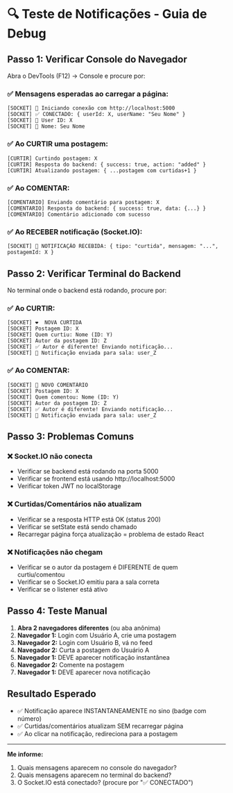 # 🔍 Teste de Notificações - Guia de Debug

## Passo 1: Verificar Console do Navegador

Abra o DevTools (F12) → Console e procure por:

### ✅ Mensagens esperadas ao carregar a página:
```
[SOCKET] 🔌 Iniciando conexão com http://localhost:5000
[SOCKET] ✅ CONECTADO: { userId: X, userName: "Seu Nome" }
[SOCKET] 📍 User ID: X
[SOCKET] 👤 Nome: Seu Nome
```

### ✅ Ao CURTIR uma postagem:
```
[CURTIR] Curtindo postagem: X
[CURTIR] Resposta do backend: { success: true, action: "added" }
[CURTIR] Atualizando postagem: { ...postagem com curtidas+1 }
```

### ✅ Ao COMENTAR:
```
[COMENTARIO] Enviando comentário para postagem: X
[COMENTARIO] Resposta do backend: { success: true, data: {...} }
[COMENTARIO] Comentário adicionado com sucesso
```

### ✅ Ao RECEBER notificação (Socket.IO):
```
[SOCKET] 🔔 NOTIFICAÇÃO RECEBIDA: { tipo: "curtida", mensagem: "...", postagemId: X }
```

## Passo 2: Verificar Terminal do Backend

No terminal onde o backend está rodando, procure por:

### ✅ Ao CURTIR:
```
[SOCKET] ❤️  NOVA CURTIDA
[SOCKET] Postagem ID: X
[SOCKET] Quem curtiu: Nome (ID: Y)
[SOCKET] Autor da postagem ID: Z
[SOCKET] ✅ Autor é diferente! Enviando notificação...
[SOCKET] 🔔 Notificação enviada para sala: user_Z
```

### ✅ Ao COMENTAR:
```
[SOCKET] 💬 NOVO COMENTÁRIO
[SOCKET] Postagem ID: X
[SOCKET] Quem comentou: Nome (ID: Y)
[SOCKET] Autor da postagem ID: Z
[SOCKET] ✅ Autor é diferente! Enviando notificação...
[SOCKET] 🔔 Notificação enviada para sala: user_Z
```

## Passo 3: Problemas Comuns

### ❌ Socket.IO não conecta
- Verificar se backend está rodando na porta 5000
- Verificar se frontend está usando http://localhost:5000
- Verificar token JWT no localStorage

### ❌ Curtidas/Comentários não atualizam
- Verificar se a resposta HTTP está OK (status 200)
- Verificar se setState está sendo chamado
- Recarregar página força atualização = problema de estado React

### ❌ Notificações não chegam
- Verificar se o autor da postagem é DIFERENTE de quem curtiu/comentou
- Verificar se o Socket.IO emitiu para a sala correta
- Verificar se o listener está ativo

## Passo 4: Teste Manual

1. **Abra 2 navegadores diferentes** (ou aba anônima)
2. **Navegador 1:** Login com Usuário A, crie uma postagem
3. **Navegador 2:** Login com Usuário B, vá no feed
4. **Navegador 2:** Curta a postagem do Usuário A
5. **Navegador 1:** DEVE aparecer notificação instantânea
6. **Navegador 2:** Comente na postagem
7. **Navegador 1:** DEVE aparecer nova notificação

## Resultado Esperado

- ✅ Notificação aparece INSTANTANEAMENTE no sino (badge com número)
- ✅ Curtidas/comentários atualizam SEM recarregar página
- ✅ Ao clicar na notificação, redireciona para a postagem

---

**Me informe:**
1. Quais mensagens aparecem no console do navegador?
2. Quais mensagens aparecem no terminal do backend?
3. O Socket.IO está conectado? (procure por "✅ CONECTADO")
